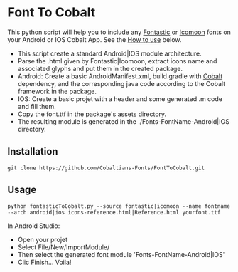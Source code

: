 Font To Cobalt
==============

This python script will help you to include any [Fontastic](http://fontastic.me/) or [Icomoon](https://icomoon.io/) fonts on your Android or IOS Cobalt App. See the [How to use](#usage) below.

* This script create a standard Android|IOS module architecture.
* Parse the .html given by Fontastic|Icomoon, extract icons name and associated glyphs and put them in the created package.
* Android: Create a basic AndroidManifest.xml, build.gradle with [Cobalt](http://cobaltians.org/) dependency, and the corresponding java code according to the Cobalt framework in the package.
* IOS: Create a basic projet with a header and some generated .m code and fill them.
* Copy the font.ttf in the package's assets directory.
* The resulting module is generated in the ./Fonts-FontName-Android|IOS directory.

Installation
-----------

```
git clone https://github.com/Cobaltians-Fonts/FontToCobalt.git
```

Usage
-----

```
python fontasticToCobalt.py --source fontastic|icomoon --name fontname --arch android|ios icons-reference.html|Reference.html yourfont.ttf
```

In Android Studio:
* Open your projet
* Select File/New/ImportModule/
* Then select the generated font module 'Fonts-FontName-Android|IOS'
* Clic Finish... Voila!
